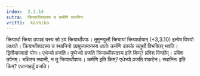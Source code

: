 ```yaml
---
index:  2.3.14
sutra:  क्रियार्थौपपदस्य च कर्मणि स्थानिनः
vritti:  kashika 
---
```


क्रियार्था क्रिया उपपदं यस्य सो ऽयं क्रियार्थोपपाः। तुमुन्ण्वुलौ क्रियायां क्रियार्थायाम् (*3,3.10) इत्येष विषयो लक्ष्यते। क्रियार्थोपपदस्य च स्थानिनो ऽप्रयुज्यमानस्य धातोः कर्मणि कारके चतुर्थी विभक्तिर् भवति। द्वितीयापवादो योगः। एधेभ्यो व्रजति। पुष्पेभ्यो व्रजति क्रियार्थोपपदस्य इति किम्? प्रविश पिण्डीम्। प्रविश तर्पनम्। भक्षिरत्र स्थानी, न तु क्रियार्थोपपदः। कर्मणि इति किम्? एधेभ्यो व्रजति शकटेन। स्थानिनः इति किम्? एधानाहर्तुं व्रजति।

